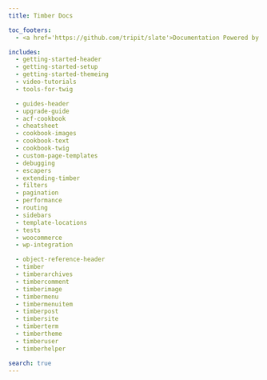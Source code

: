 ```yaml
---
title: Timber Docs

toc_footers:
  - <a href='https://github.com/tripit/slate'>Documentation Powered by Slate</a>

includes:
  - getting-started-header
  - getting-started-setup
  - getting-started-themeing
  - video-tutorials
  - tools-for-twig

  - guides-header
  - upgrade-guide
  - acf-cookbook
  - cheatsheet
  - cookbook-images
  - cookbook-text
  - cookbook-twig
  - custom-page-templates
  - debugging
  - escapers
  - extending-timber
  - filters
  - pagination
  - performance
  - routing
  - sidebars
  - template-locations
  - tests
  - woocommerce
  - wp-integration

  - object-reference-header
  - timber
  - timberarchives
  - timbercomment
  - timberimage
  - timbermenu
  - timbermenuitem
  - timberpost
  - timbersite
  - timberterm
  - timbertheme
  - timberuser
  - timberhelper

search: true
---
```




